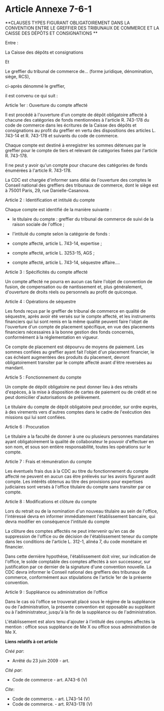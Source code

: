 # Article Annexe 7-6-1

**CLAUSES TYPES FIGURANT OBLIGATOIREMENT DANS LA CONVENTION ENTRE LE GREFFIER DES TRIBUNAUX DE COMMERCE ET LA CAISSE DES
DÉPÔTS ET CONSIGNATIONS **

Entre : 

La Caisse des dépôts et consignations 

Et 

Le greffier du tribunal de commerce de... (forme juridique, dénomination, siège, RCS), 

ci-après dénommé le greffier, 

il est convenu ce qui suit : 

Article 1er : Ouverture du compte affecté 

Il est procédé à l'ouverture d'un compte de dépôt obligatoire affecté à chacune des catégories de fonds mentionnées à
l'article R. 743-178 du code de commerce dans les écritures de la Caisse des dépôts et consignations au profit du greffier en
vertu des dispositions des articles L. 743-14 et R. 743-178 et suivants du code de commerce. 

Chaque compte est destiné à enregistrer les sommes détenues par le greffier pour le compte de tiers et relevant de catégories
fixées par l'article R. 743-178. 

Il ne peut y avoir qu'un compte pour chacune des catégories de fonds énumérées à l'article R. 743-178. 

La CDC est chargée d'informer sans délai de l'ouverture des comptes le Conseil national des greffiers des tribunaux de
commerce, dont le siège est à 75001 Paris, 29, rue Danielle-Casanova. 

Article 2 : Identification et intitulé du compte 

Chaque compte est identifié de la manière suivante :

- le titulaire du compte : greffier du tribunal de commerce de suivi de la raison sociale de l'office ;

- l'intitulé du compte selon la catégorie de fonds :

- compte affecté, article L. 743-14, expertise ;

- compte affecté, article L. 3253-15, AGS ;

- compte affecté, article L. 743-14, séquestre affaire.... 

Article 3 : Spécificités du compte affecté 

Un compte affecté ne pourra en aucun cas faire l'objet de convention de fusion, de compensation ou de nantissement et, plus
généralement, d'ouverture de droits réels ou personnels au profit de quiconque. 

Article 4 : Opérations de séquestre 

Les fonds reçus par le greffier de tribunal de commerce en qualité de séquestre, après avoir été versés sur le compte
affecté, et les instruments financiers qui lui sont remis en la même qualité peuvent faire l'objet de l'ouverture d'un compte
de placement spécifique, en vue des placements financiers nécessaires à la bonne gestion des fonds concernés, conformément à
la réglementation en vigueur. 

Ce compte de placement est dépourvu de moyens de paiement. Les sommes confiées au greffier ayant fait l'objet d'un placement
financier, le cas échéant augmentées des produits du placement, devront obligatoirement transiter par le compte affecté avant
d'être reversées au mandant. 

Article 5 : Fonctionnement du compte 

Un compte de dépôt obligatoire ne peut donner lieu à des retraits d'espèces, à la mise à disposition de cartes de paiement ou
de crédit et ne peut domicilier d'autorisations de prélèvement. 

Le titulaire du compte de dépôt obligatoire peut procéder, sur ordre exprès, à des virements vers d'autres comptes dans le
cadre de l'exécution des missions qui lui sont confiées. 

Article 6 : Procuration 

Le titulaire a la faculté de donner à une ou plusieurs personnes mandataires ayant obligatoirement la qualité de
collaborateur le pouvoir d'effectuer en son nom, et sous son entière responsabilité, toutes les opérations sur le compte. 

Article 7 : Frais et rémunération du compte 

Les éventuels frais dus à la CDC au titre du fonctionnement du compte affecté ne peuvent en aucun cas être prélevés sur les
avoirs figurant audit compte. Les intérêts obtenus au titre des provisions pour expertises judiciaires sont versés à l'office
titulaire du compte sans transiter par ce compte. 

Article 8 : Modifications et clôture du compte 

Lors du retrait ou de la nomination d'un nouveau titulaire au sein de l'office, l'intéressé devra en informer immédiatement
l'établissement bancaire, qui devra modifier en conséquence l'intitulé du compte 

La clôture des comptes affectés ne peut intervenir qu'en cas de suppression de l'office ou de décision de l'établissement
teneur du compte dans les conditions de l'article L. 312-1, alinéa 7, du code monétaire et financier. 

Dans cette dernière hypothèse, l'établissement doit virer, sur indication de l'office, le solde comptable des comptes
affectés à son successeur, sur justification par ce dernier de la signature d'une convention nouvelle. La CDC devra informer
le Conseil national des greffiers des tribunaux de commerce, conformément aux stipulations de l'article 1er de la présente
convention. 

Article 9 : Suppléance ou administration de l'office 

Dans le cas où l'office se trouverait placé sous le régime de la suppléance ou de l'administration, la présente convention
est opposable au suppléant ou à l'administrateur, jusqu'à la fin de la suppléance ou de l'administration.

L'établissement est alors tenu d'ajouter à l'intitulé des comptes affectés la mention : office sous suppléance de Me X ou
office sous administration de Me X.

**Liens relatifs à cet article**

_Créé par_:

  - Arrêté du 23 juin 2009 - art.

_Cité par_:

  - Code de commerce - art. A743-6 (V)

_Cite_:

  - Code de commerce. - art. L743-14 (V)
  - Code de commerce. - art. R743-178 (V)
